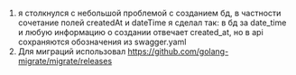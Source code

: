 1. я столкнулся с небольшой проблемой с созданием бд, в частности сочетание полей createdAt и dateTime
я сделал так:
    в бд за date_time и любую информацию о создании отвечает created_at, но в api сохраняются обозначения из swagger.yaml
2. Для миграций использовал https://github.com/golang-migrate/migrate/releases
